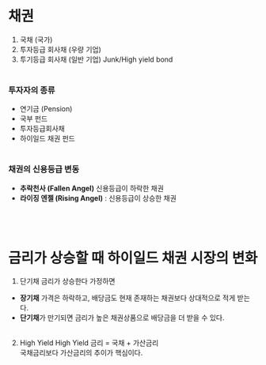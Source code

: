# 채권
1. 국채 (국가)
2. 투자등급 회사채 (우량 기업)
3. 투기등급 회사채 (일반 기업)
Junk/High yield bond
</br></br>


 
### 투자자의 종류
- 연기금 (Pension)
- 국부 펀드
- 투자등급회사채
- 하이일드 채권 펀드
</br></br>




### 채권의 신용등급 변동  
- **추락천사 (Fallen Angel)** 신용등급이 하락한 채권
- **라이징 엔젤 (Rising Angel)** : 신용등급이 상승한 채권
</br></br></br></br>


# 금리가 상승할 때 하이일드 채권 시장의 변화
1. 단기채
금리가 상승한다 가정하면
- **장기채** 가격은 하락하고, 배당금도 현재 존재하는 채권보다 상대적으로
적게 받는다.
- **단기채**가 만기되면 금리가 높은 채권상품으로 배당금을 더 받을 수 있다.
  </br></br>


2. High Yield
High Yield 금리 = 국채 + 가산금리 </br>
국채금리보다 가산금리의 추이가 핵심이다.





 
</br></br>

